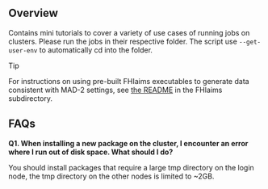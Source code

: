 ## Overview

Contains mini tutorials to cover a variety of use cases of running jobs on clusters.
Please run the jobs in their respective folder. The script use `--get-user-env` to automatically cd into the folder.

> [!TIP]
> For instructions on using pre-built FHIaims executables to generate data consistent with MAD-2 settings, see [the README](FHI-aims/MAD-2/README.md) in the FHIaims subdirectory.


## FAQs

**Q1. When installing a new package on the cluster, I encounter an error where I run out of disk space. What should I do?**

You should install packages that require a large tmp directory on the login node, the tmp directory on the other nodes is limited to ~2GB.
